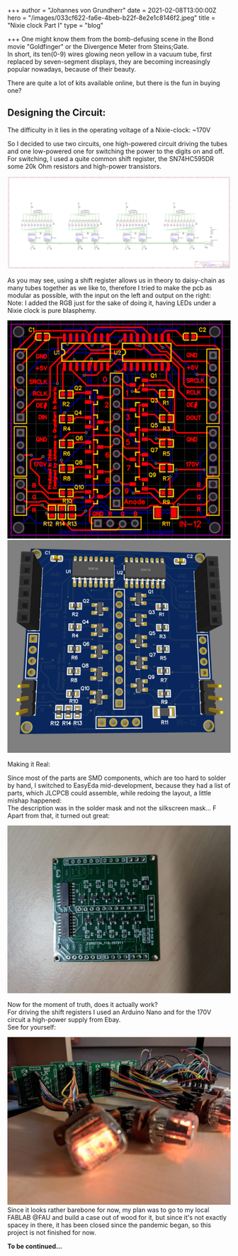 +++
author = "Johannes von Grundherr"
date = 2021-02-08T13:00:00Z
hero = "/images/033cf622-fa6e-4beb-b22f-8e2e1c8146f2.jpeg"
title = "Nixie clock Part I"
type = "blog"

+++
One might know them from the bomb-defusing scene in the Bond movie "Goldfinger" or the Divergence Meter from Steins;Gate.  
In short, its ten(0-9) wires glowing neon yellow in a vacuum tube, first replaced by seven-segment displays, they are becoming increasingly popular nowadays, because of their beauty.  
  
There are quite a lot of kits available online, but there is the fun in buying one?

## Designing the Circuit:

The difficulty in it lies in the operating voltage of a Nixie-clock: \~170V

So I decided to use two circuits, one high-powered circuit driving the tubes and one low-powered one for switching the power to the digits on and off.  
For switching, I used a quite common shift register, the SN74HC595DR  
some 20k Ohm resistors and high-power transistors.

![](/images/85891b67-171e-4b60-87b9-90173bb718bc.png)

As you may see, using a shift register allows us in theory to daisy-chain as many tubes together as we like to, therefore I tried to make the pcb as modular as possible, with the input on the left and output on the right:  
Note: I added the RGB just for the sake of doing it, having LEDs under a Nixie clock is pure blasphemy.

![](/images/de394e66-a1dd-4bf8-842f-98809ed4abf8.png)![](/images/f43a37ec-69ae-4453-b78c-ec7a56363f12.png)

Making it Real:

Since most of the parts are SMD components, which are too hard to solder by hand, I switched to EasyEda mid-development, because they had a list of parts, which JLCPCB could assemble, while redoing the layout, a little mishap happened:  
The description was in the solder mask and not the silkscreen mask... F  
Apart from that, it turned out great:

![](/images/359f15d8-f5f7-43aa-8a3f-58d45e9e0a5d.jpeg)

Now for the moment of truth, does it actually work?  
For driving the shift registers I used an Arduino Nano and for the 170V circuit a high-power supply from Ebay.  
See for yourself:

![](/images/e177462a-4e9b-4a06-84bf-ae8f1b4b2d14.jpeg)Since it looks rather barebone for now, my plan was to go to my local FABLAB @FAU and build a case out of wood for it, but since it's not exactly spacey in there, it has been closed since the pandemic began, so this project is not finished for now.  
  
**To be continued...**